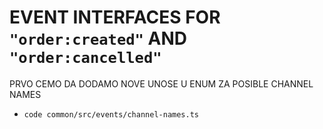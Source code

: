 # EVENT INTERFACES FOR `"order:created"` AND `"order:cancelled"`

PRVO CEMO DA DODAMO NOVE UNOSE U ENUM ZA POSIBLE CHANNEL NAMES

- `code common/src/events/channel-names.ts`

```ts

```


